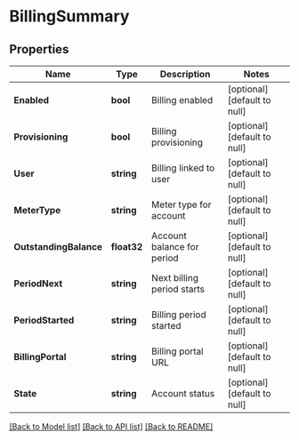 # BillingSummary

## Properties
Name | Type | Description | Notes
------------ | ------------- | ------------- | -------------
**Enabled** | **bool** | Billing enabled | [optional] [default to null]
**Provisioning** | **bool** | Billing provisioning | [optional] [default to null]
**User** | **string** | Billing linked to user | [optional] [default to null]
**MeterType** | **string** | Meter type for account | [optional] [default to null]
**OutstandingBalance** | **float32** | Account balance for period | [optional] [default to null]
**PeriodNext** | **string** | Next billing period starts | [optional] [default to null]
**PeriodStarted** | **string** | Billing period started | [optional] [default to null]
**BillingPortal** | **string** | Billing portal URL | [optional] [default to null]
**State** | **string** | Account status | [optional] [default to null]

[[Back to Model list]](../README.md#documentation-for-models) [[Back to API list]](../README.md#documentation-for-api-endpoints) [[Back to README]](../README.md)


